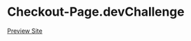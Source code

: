 # Checkout-Page.devChallenge

[Preview Site](https://suba-shini7.github.io/Checkout-Page.devChallenge/)
